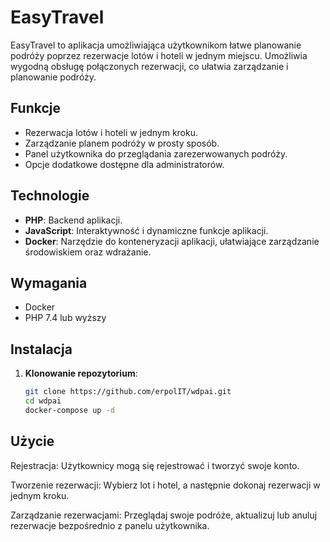# EasyTravel

EasyTravel to aplikacja umożliwiająca użytkownikom łatwe planowanie podróży poprzez rezerwacje lotów i hoteli w jednym miejscu. Umożliwia wygodną obsługę połączonych rezerwacji, co ułatwia zarządzanie i planowanie podróży.

## Funkcje

- Rezerwacja lotów i hoteli w jednym kroku.
- Zarządzanie planem podróży w prosty sposób.
- Panel użytkownika do przeglądania zarezerwowanych podróży.
- Opcje dodatkowe dostępne dla administratorów.

## Technologie

- **PHP**: Backend aplikacji.
- **JavaScript**: Interaktywność i dynamiczne funkcje aplikacji.
- **Docker**: Narzędzie do konteneryzacji aplikacji, ułatwiające zarządzanie środowiskiem oraz wdrażanie.

## Wymagania

- Docker
- PHP 7.4 lub wyższy

## Instalacja

1. **Klonowanie repozytorium**:
   ```bash
   git clone https://github.com/erpolIT/wdpai.git
   cd wdpai
   docker-compose up -d
   

## Użycie

Rejestracja: Użytkownicy mogą się rejestrować i tworzyć swoje konto.

Tworzenie rezerwacji: Wybierz lot i hotel, a następnie dokonaj rezerwacji w jednym kroku.

Zarządzanie rezerwacjami: Przeglądaj swoje podróże, aktualizuj lub anuluj rezerwacje bezpośrednio z panelu użytkownika.


